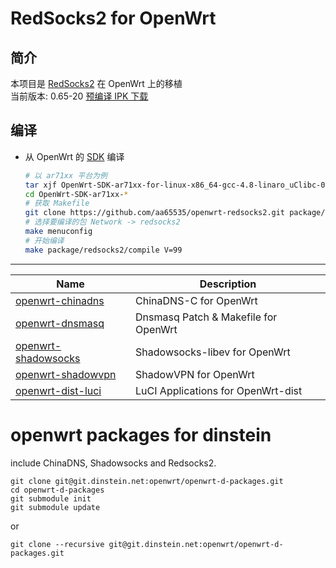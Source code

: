 RedSocks2 for OpenWrt
===

简介
---

 本项目是 [RedSocks2][1] 在 OpenWrt 上的移植  
 当前版本: 0.65-20
 [预编译 IPK 下载][2]  

编译
---

 - 从 OpenWrt 的 [SDK][S] 编译  

   ```bash
   # 以 ar71xx 平台为例
   tar xjf OpenWrt-SDK-ar71xx-for-linux-x86_64-gcc-4.8-linaro_uClibc-0.9.33.2.tar.bz2
   cd OpenWrt-SDK-ar71xx-*
   # 获取 Makefile
   git clone https://github.com/aa65535/openwrt-redsocks2.git package/redsocks2
   # 选择要编译的包 Network -> redsocks2
   make menuconfig
   # 开始编译
   make package/redsocks2/compile V=99
   ```

----------

 Name                     | Description
 -------------------------|-----------------------------------
 [openwrt-chinadns][5]    | ChinaDNS-C for OpenWrt
 [openwrt-dnsmasq][6]     | Dnsmasq Patch & Makefile for OpenWrt
 [openwrt-shadowsocks][7] | Shadowsocks-libev for OpenWrt
 [openwrt-shadowvpn][8]   | ShadowVPN for OpenWrt
 [openwrt-dist-luci][L]   | LuCI Applications for OpenWrt-dist


  [1]: https://github.com/semigodking/redsocks
  [2]: http://sourceforge.net/projects/openwrt-dist/files/redsocks2/
  [5]: https://github.com/aa65535/openwrt-chinadns
  [6]: https://github.com/aa65535/openwrt-dnsmasq
  [7]: https://github.com/shadowsocks/openwrt-shadowsocks
  [8]: https://github.com/aa65535/openwrt-shadowvpn
  [S]: http://wiki.openwrt.org/doc/howto/obtain.firmware.sdk
  [L]: https://github.com/aa65535/openwrt-dist-luci

# openwrt packages for dinstein

include ChinaDNS, Shadowsocks and Redsocks2.

    git clone git@git.dinstein.net:openwrt/openwrt-d-packages.git
    cd openwrt-d-packages
    git submodule init
    git submodule update

or

    git clone --recursive git@git.dinstein.net:openwrt/openwrt-d-packages.git
